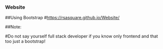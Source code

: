 ### Website
##Using Bootstrap
#https://rsasquare.github.io/Website/

##Note:

#Do not say yourself full stack developer if you know only frontend and that too just a bootstrap!
